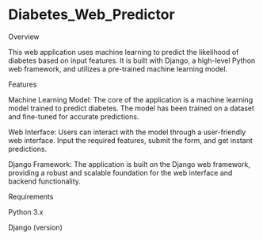 # Diabetes_Web_Predictor

Overview

This web application uses machine learning to predict the likelihood of diabetes based on input features. It is built with Django, a high-level Python web framework, and utilizes a pre-trained machine learning model.

Features

Machine Learning Model: The core of the application is a machine learning model trained to predict diabetes. The model has been trained on a dataset and fine-tuned for accurate predictions.

Web Interface: Users can interact with the model through a user-friendly web interface. Input the required features, submit the form, and get instant predictions.

Django Framework: The application is built on the Django web framework, providing a robust and scalable foundation for the web interface and backend functionality.

Requirements

Python 3.x

Django (version)
